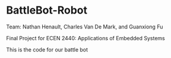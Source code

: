 # BattleBot-Robot
Team: Nathan Henault, Charles Van De Mark, and Guanxiong Fu 

Final Project for ECEN 2440: Applications of Embedded Systems

This is the code for our battle bot
